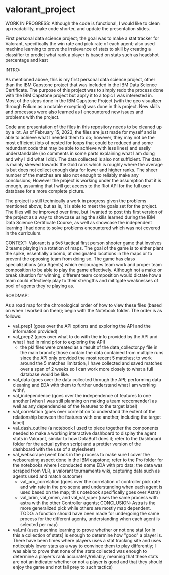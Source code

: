 # valorant_project

WORK IN PROGRESS: Although the code is functional, I would like to clean up readability, make code shorter, and update the presentation slides.


First personal data science project; the goal was to make a stat tracker for Valorant, specifically the win rate and pick rate of each agent; also used machine learning to prove the irrelevance of stats to skill by creating a classifier to predict what rank a player is based on stats such as headshot percentage and kast


INTRO:

As mentioned above, this is my first personal data science project, other than the IBM Capstone project that was included in the IBM Data Science Certificate. The purpose of this project was to simply redo the process done with the IBM Capstone project but apply it to a topic I was interested in. Most of the steps done in the IBM Capstone Project (with the geo visualizer through Folium as a notable exception) was done in this project. New skills and processes were also learned as I encountered new issues and problems with the project. 

Code and presentation of the files in this repository needs to be cleaned up by a lot. As of February 15, 2023, the files are just made for myself and is able to achieve what I needed them to do; however, they may not be the most efficient (lots of nested for loops that could be reduced and some redundant code that may be able to achieve with less lines) and easily understandable (no comments in some parts explaining what I am doing and why I did what I did). The data collected is also not sufficient. The data is mainly skewed towards the Gold rank which is roughly where the average is but does not collect enough data for lower and higher ranks. The sheer number of the matches are also not enough to reliably make any conclusions; However the project is working under the assumption that it is enough, assuming that I will get access to the Riot API for the full user database for a more complete picture.

The project is still technically a work in progress given the problems mentioned above; but as is, it is able to meet the goals set for the project. The files will be improved over time, but I wanted to post this first version of the project as a way to showcase using the skills learned during the IBM Data Science Certificate Course, as well as showcase the independent learning I had done to solve problems encountered which was not covered in the curriculum.


CONTEXT:
Valorant is a 5v5 tactical first person shooter game that involves 2 teams playing in a rotation of maps. The goal of the game is to either plant the spike, essentially a bomb, at designated locations in the maps or to prevent the opposing team from doing so. The game has class specializations (aka Agents) which encourages team work and proper team composition to be able to play the game effectively. Although not a make or break situation for winning, different team composition would dictate how a team could effectively play to their strengths and mititgate weaknesses of pool of agents they're playing as. 


ROADMAP:

As a road map for the chronological order of how to view these files (based on when I worked on them); begin with the Notebook folder. The order is as follows: 
  * val_prep1 (goes over the API options and exploring the API and the information provided)
  * val_prep2 (goes over what to do with the info provided by the API and what I had in mind prior to exploring the API)
      - the pkl files were created as a result of the data_collector.py file in the main branch; those contain the data contained from multiple runs since the API only provided the most recent 5 matches; to work around the 5 matches limitation, I have collected and saved matches over a span of 2 weeks so I can work more closely to what a full database would be like. 
  * val_data (goes over the data collected through the API; performing data cleaning and EDA with them to further understand what I am working with)\
  * val_independence (goes over the independence of features to one another [when I was still planning on making a team reccomender] as well as any dependencies of the features to the target label)
  * val_correlation (goes over correlation to understand the extent of the relationship between the features with one another, including the target label)
  * val_dash_outline (a notebook I used to piece together the components needed to make a working interactive dashboard to display the agent stats in Valorant, similar to how DotaBuff does it; refer to the Dashboard folder for the actual python script and a prettier version of the dashboard with the use of a stylesheet)
  * val_webscrape (went back in the process to make sure I cover the webscraping aspect done in the IBM capstone; refer to the Pro folder for the notebooks where I conducted some EDA with pro data; the data was scraped from VLR, a valorant tournaments wiki, capturing data such as agents used and match outcome)
      - val_pro_correlation (goes over the correlation of controller pick rate and win rate in the pro scene and understanding when each agent is used based on the map; this notebook specifically goes over Astra)
      - val_brim, val_omen, and val_val_viper (uses the same process with astra with the other Controller agents; CONCLUSION: Astra is the more generalized pick while others are mostly map dependent. TODO: a function should have been made for undergoing the same process for the different agents, understanding when each agent is selected per map)
  * val_ml (uses machine learning to prove whether or not one stat [or in this a collection of stats] is enough to determine how "good" a player is. There have been times where players uses a stat tracking site and uses noticeably lower stats as a way to convince them to play differently; I was able to prove that none of the stats collected was enough to determine a player's rank accurately/reliably, meaning that these stats are not an indicator whether or not a player is good and that they should enjoy the game and not fall prey to such tactics)
